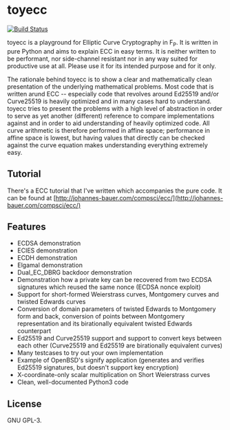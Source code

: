 # toyecc
[![Build Status](https://app.travis-ci.com/johndoe31415/toyecc.svg?branch=master)](https://app.travis-ci.com/johndoe31415/toyecc)

toyecc is a playground for Elliptic Curve Cryptography in F<sub>P</sub>. It is
written in pure Python and aims to explain ECC in easy terms. It is neither
written to be performant, nor side-channel resistant nor in any way suited for
productive use at all. Please use it for its intended purpose and for it only.

The rationale behind toyecc is to show a clear and mathematically clean
presentation of the underlying mathematical problems. Most code that is written
arund ECC -- especially code that revolves around Ed25519 and/or Curve25519 is
heavily optimized and in many cases hard to understand. toyecc tries to present
the problems with a high level of abstraction in order to serve as yet another
(different) reference to compare implementations against and in order to aid
understanding of heavily optimized code. All curve arithmetic is therefore
performed in affine space; performance in affine space is lowest, but having
values that directly can be checked against the curve equation makes
understanding everything extremely easy.


## Tutorial
There's a ECC tutorial that I've written which accompanies the pure code. It
can be found at [http://johannes-bauer.com/compsci/ecc/](http://johannes-bauer.com/compsci/ecc/)


## Features
  * ECDSA demonstration
  * ECIES demonstration
  * ECDH demonstration
  * Elgamal demonstration
  * Dual_EC_DBRG backdoor demonstration
  * Demonstration how a private key can be recovered from two ECDSA signatures
    which reused the same nonce (ECDSA nonce exploit)
  * Support for short-formed Weierstrass curves, Montgomery curves and twisted
    Edwards curves
  * Conversion of domain parameters of twisted Edwards to Montgomery form and
    back, conversion of points between Montgomery representation and its
    birationally equivalent twisted Edwards counterpart
  * Ed25519 and Curve25519 support and support to convert keys between each
    other (Curve25519 and Ed25519 are birationally equivalent curves)
  * Many testcases to try out your own implementation
  * Example of OpenBSD's signify application (generates and verifies Ed25519
    signatures, but doesn't support key encryption)
  * X-coordinate-only scalar multiplication on Short Weierstrass curves
  * Clean, well-documented Python3 code

## License
GNU GPL-3.

